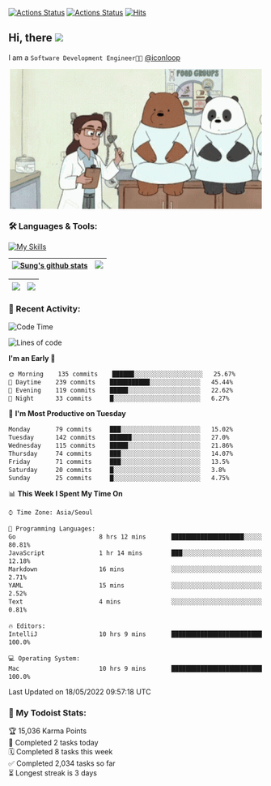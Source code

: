 
[![Actions Status](https://github.com/ddok2/ddok2/workflows/Todoist%20Readme/badge.svg)](https://github.com/ddok2/ddok2/actions)
[![Actions Status](https://github.com/ddok2/ddok2/workflows/wakatime-stats/badge.svg)](https://github.com/ddok2/ddok2/actions)
[![Hits](https://hits.seeyoufarm.com/api/count/incr/badge.svg?url=https%3A%2F%2Fgithub.com%2Fddok2&count_bg=%23FF9595&title_bg=%23555555&icon=github.svg&icon_color=%23FFFFFF&title=hits&edge_flat=false)](https://hits.seeyoufarm.com)

<!-- ![visitors](https://visitor-badge.laobi.icu/badge?page_id=ddok2.ddok2) -->
## Hi, there <img src="https://raw.githubusercontent.com/MartinHeinz/MartinHeinz/master/wave.gif" width="25px">

I am a `Software Development Engineer🧑‍💻` [@iconloop](https://github.com/iconloop)


<p align="center">
    <img align="center" alt="GIF" src="img/debugging.gif" />
</p>


### 🛠 Languages & Tools:

[![My Skills](https://skillicons.dev/icons?i=go,js,ts,py,express,react,svelte,jquery,pug,mongodb,mysql,redis,aws,docker,kubernetes)](https://skillicons.dev)


| <a href="https://github.com/ddok2"><img align="center" src="https://github-readme-stats.vercel.app/api?username=ddok2&show_icons=true&include_all_commits=true&count_private=true&theme=buefy&hide_border=true" alt="Sung's github stats" /></a> | <a href="https://github.com/ddok2"><img src="http://github-readme-streak-stats.herokuapp.com?user=ddok2&hide_border=true" /></a> |
| ------------- |------------- |


| <a href="https://github.com/ddok2"><img align="center" src="https://github-readme-stats.vercel.app/api/top-langs/?username=ddok2&theme=buefy&hide=html,css&hide_border=true width=50%" /></a> | <a href="https://github.com/ddok2"><img align="center" src="https://activity-graph.herokuapp.com/graph?username=ddok2&theme=github&hide_border=true" height="250" /></a> |
| ------------- |--------------------------------------------------------------------------------------------------------------------------------------------------------------------------|


<!-- <details open>
    <summary>📈 My GitHub Stats</summary>
    <p align="center">
        <a href="https://github.com/ddok2">
            <img align="center" src="https://github-readme-stats.vercel.app/api?username=ddok2&show_icons=true&include_all_commits=true&count_private=true&theme=buefy&hide_border=true" alt="Sung's github stats" />
        </a>
    </p>
</details>
<details>
    <summary>💬 Top Languages</summary>
    <p align="center"> 
        <a href="https://github.com/ddok2">
            <img align="center" src="https://github-readme-stats.vercel.app/api/top-langs/?username=ddok2&layout=compact&theme=buefy&hide=html,css&hide_border=true" />
        </a>
    </p>
</details> -->


### 🌈 Recent Activity:
<!--START_SECTION:waka-->
![Code Time](http://img.shields.io/badge/Code%20Time-0%20secs-blue)

![Lines of code](https://img.shields.io/badge/From%20Hello%20World%20I%27ve%20Written-272%20Thousand%20lines%20of%20code-blue)

**I'm an Early 🐤** 

```text
🌞 Morning    135 commits    ██████░░░░░░░░░░░░░░░░░░░   25.67% 
🌆 Daytime    239 commits    ███████████░░░░░░░░░░░░░░   45.44% 
🌃 Evening    119 commits    █████░░░░░░░░░░░░░░░░░░░░   22.62% 
🌙 Night      33 commits     █░░░░░░░░░░░░░░░░░░░░░░░░   6.27%

```
📅 **I'm Most Productive on Tuesday** 

```text
Monday       79 commits     ███░░░░░░░░░░░░░░░░░░░░░░   15.02% 
Tuesday      142 commits    ██████░░░░░░░░░░░░░░░░░░░   27.0% 
Wednesday    115 commits    █████░░░░░░░░░░░░░░░░░░░░   21.86% 
Thursday     74 commits     ███░░░░░░░░░░░░░░░░░░░░░░   14.07% 
Friday       71 commits     ███░░░░░░░░░░░░░░░░░░░░░░   13.5% 
Saturday     20 commits     █░░░░░░░░░░░░░░░░░░░░░░░░   3.8% 
Sunday       25 commits     █░░░░░░░░░░░░░░░░░░░░░░░░   4.75%

```


📊 **This Week I Spent My Time On** 

```text
⌚︎ Time Zone: Asia/Seoul

💬 Programming Languages: 
Go                       8 hrs 12 mins       ████████████████████░░░░░   80.81% 
JavaScript               1 hr 14 mins        ███░░░░░░░░░░░░░░░░░░░░░░   12.18% 
Markdown                 16 mins             ░░░░░░░░░░░░░░░░░░░░░░░░░   2.71% 
YAML                     15 mins             ░░░░░░░░░░░░░░░░░░░░░░░░░   2.52% 
Text                     4 mins              ░░░░░░░░░░░░░░░░░░░░░░░░░   0.81%

🔥 Editors: 
IntelliJ                 10 hrs 9 mins       █████████████████████████   100.0%

💻 Operating System: 
Mac                      10 hrs 9 mins       █████████████████████████   100.0%

```


 Last Updated on 18/05/2022 09:57:18 UTC
<!--END_SECTION:waka-->

### 🚧 My Todoist Stats:
<!-- TODO-IST:START -->
🏆  15,036 Karma Points           
🌸  Completed 2 tasks today           
🗓  Completed 8 tasks this week           
✅  Completed 2,034 tasks so far           
⏳  Longest streak is 3 days
<!-- TODO-IST:END -->

